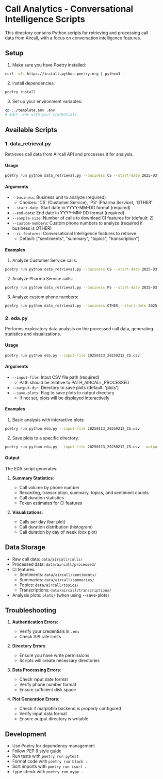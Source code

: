 # Call Analytics - Conversational Intelligence Scripts

This directory contains Python scripts for retrieving and processing call data from Aircall, with a focus on conversation intelligence features.

## Setup

1. Make sure you have Poetry installed:
```bash
curl -sSL https://install.python-poetry.org | python3 -
```

2. Install dependencies:
```bash
poetry install
```

3. Set up your environment variables:
```bash
cp ../template.env .env
# Edit .env with your credentials
```

## Available Scripts

### 1. data_retrieval.py

Retrieves call data from Aircall API and processes it for analysis.

#### Usage

```bash
poetry run python data_retrieval.py --business CS --start-date 2025-03-08 --end-date 2025-03-09
```

#### Arguments

- `--business`: Business unit to analyze (required)
  - Choices: 'CS' (Customer Service), 'PS' (Pharma Service), 'OTHER'
- `--start-date`: Start date in YYYY-MM-DD format (required)
- `--end-date`: End date in YYYY-MM-DD format (required)
- `--sample-size`: Number of calls to download CI features for (default: 2)
- `--custom-numbers`: Custom phone numbers to analyze (required if business is OTHER)
- `--ci-features`: Conversational Intelligence features to retrieve
  - Default: ["sentiments", "summary", "topics", "transcription"]

#### Examples

1. Analyze Customer Service calls:
```bash
poetry run python data_retrieval.py --business CS --start-date 2025-03-08 --end-date 2025-03-09
```

2. Analyze Pharma Service calls:
```bash
poetry run python data_retrieval.py --business PS --start-date 2025-03-08 --end-date 2025-03-09
```

3. Analyze custom phone numbers:
```bash
poetry run python data_retrieval.py --business OTHER --start-date 2025-03-08 --end-date 2025-03-09 --custom-numbers "+31 85 888 1579" "+31 85 888 1529"
```

### 2. eda.py

Performs exploratory data analysis on the processed call data, generating statistics and visualizations.

#### Usage

```bash
poetry run python eda.py --input-file 20250113_20250212_CS.csv
```

#### Arguments

- `--input-file`: Input CSV file path (required)
  - Path should be relative to PATH_AIRCALL_PROCESSED
- `--output-dir`: Directory to save plots (default: 'plots')
- `--save-plots`: Flag to save plots to output directory
  - If not set, plots will be displayed interactively

#### Examples

1. Basic analysis with interactive plots:
```bash
poetry run python eda.py --input-file 20250113_20250212_CS.csv
```

2. Save plots to a specific directory:
```bash
poetry run python eda.py --input-file 20250113_20250212_CS.csv --output-dir analysis_plots --save-plots
```

#### Output

The EDA script generates:

1. **Summary Statistics**:
   - Call volume by phone number
   - Recording, transcription, summary, topics, and sentiment counts
   - Call duration statistics
   - Token estimates for CI features

2. **Visualizations**:
   - Calls per day (bar plot)
   - Call duration distribution (histogram)
   - Call duration by day of week (box plot)

## Data Storage

- Raw call data: `data/aircall/calls/`
- Processed data: `data/aircall/processed/`
- CI features:
  - Sentiments: `data/aircall/sentiments/`
  - Summaries: `data/aircall/summaries/`
  - Topics: `data/aircall/topics/`
  - Transcriptions: `data/aircall/transcriptions/`
- Analysis plots: `plots/` (when using --save-plots)

## Troubleshooting

1. **Authentication Errors**:
   - Verify your credentials in `.env`
   - Check API rate limits

2. **Directory Errors**:
   - Ensure you have write permissions
   - Scripts will create necessary directories

3. **Data Processing Errors**:
   - Check input date format
   - Verify phone number format
   - Ensure sufficient disk space

4. **Plot Generation Errors**:
   - Check if matplotlib backend is properly configured
   - Verify input data format
   - Ensure output directory is writable

## Development

- Use Poetry for dependency management
- Follow PEP 8 style guide
- Run tests with `poetry run pytest`
- Format code with `poetry run black .`
- Sort imports with `poetry run isort .`
- Type check with `poetry run mypy .` 